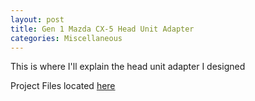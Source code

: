 ```yaml
---
layout: post
title: Gen 1 Mazda CX-5 Head Unit Adapter
categories: Miscellaneous
---
```


This is where I'll explain the head unit adapter I designed

Project Files located [here](https://github.com/ryanfahy314/maxda-cx-5-HeadUnitAdapter)
